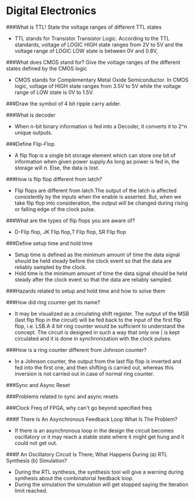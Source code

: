 # Digital Electronics

###What is TTL! State the voltage ranges of different TTL states
- TTL stands for Transistor Transistor Logic. According to the TTL standards,
  voltage of LOGIC HIGH state ranges from 2V to 5V and the voltage range of
  LOGIC LOW state is between 0V and 0.8V,

###What does CMOS stand for? Give the voltage ranges of the different states defined by the CMOS logic
- CMOS stands for Complementary Metal Oxide Semiconductor. In CMOS logic,
  voltage of HIGH state ranges from 3.5V to 5V while the voltage range of LOW
  state is 0V to 1.5V.

###Draw the symbol of 4 bit ripple carry adder. 

###What is decoder
- When n-bit binary information is fed into a Decoder, it converts it to 2^n
  unique outputs.

###Define Flip-Flop
- A flip flop is a single bit storage element which can store one bit of
  information when given power supply.As long as power is fed in, the storage
  will n. Else, the data is lost.

###How is flip flop different from latch?
- Flip flops are different from latch.The output of the latch is affected
  consistently by the inputs when the enable is asserted. But, when we take
  flip flop into consideration, the output will be changed during rising or
  falling edge of the clock pulse.

###What are the types of flip flops you are aware of?
- D-Flip flop, JK Flip flop,T Flip flop, SR Flip flop

###Define setup time and hold time
- Setup time is defined as the minimum amount of time the data signal should be
  held steady before the clock event so that the data are reliably sampled by
  the clock.
- Hold time is the minimum amount of time the data signal should be held steady
  after the clock event so that the data are reliably sampled.

###Hazards related to setup and hold time and how to solve them

###How did ring counter get its name?
- It may be visualized as a circulating shift register. The output of the MSB
  (last flip flop in the circuit) will be fed back to the input of the first
  flip flop, i.e. LSB.A 4 bit ring counter would be sufficient to understand
  the concept. The circuit is designed in such a way that only one | is kept
  circulated and it is done in synchronization with the clock pulses.

###How is a ring counter different from Johnson counter?
- In a Johnson counter, the output from the last flip flop is inverted and fed
  into the first one, and then shifting is carried out, whereas this inversion
  is not carried out in case of normal ring counter.

###Sync and Async Reset

###Problems related to sync and async resets

###Clock Freq of FPGA, why can't go beyond specified freq

###If There Is An Asynchronous Feedback Loop What Is The Problem?
- If there is an asynchronous loop in the design the circuit becomes
  oscillatory or it may reach a stable state where it might get hung and it
  could not get out.

###If An Oscillatory Circuit Is There; What Happens During (a) RTL Synthesis (b) Simulation?
- During the RTL synthesis, the synthesis tool will give a warning during
  synthesis about the combinatorial feedback loop.
- During the simulation the simulation will get stopped saying the Iteration
  limit reached.
